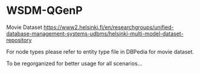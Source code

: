# WSDM-QGenP

Movie Dataset  https://www2.helsinki.fi/en/researchgroups/unified-database-management-systems-udbms/helsinki-multi-model-dataset-repository

For node types please refer to entity type file in DBPedia for movie dataset.

To be regorganized for better usage for all scenarios...
